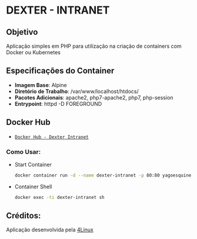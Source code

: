 DEXTER - INTRANET
=================

Objetivo
--------
Aplicação simples em PHP para utilização na criação de containers com Docker ou Kubernetes

Especificações do Container
---------------------------
* **Imagem Base**: Alpine
* **Diretório de Trabalho**: /var/www/localhost/htdocs/
* **Pacotes Adicionais**: apache2, php7-apache2, php7, php-session
* **Entrypoint**: httpd -D FOREGROUND

Docker Hub
----------
* [`Docker Hub - Dexter Intranet`](https://hub.docker.com/r/yagoesquines/dexter-intranet)

### Como Usar:
* Start Container
  ```bash
  docker container run -d --name dexter-intranet -p 80:80 yagoesquines/dexter-intranet
  ```
* Container Shell
  ```bash
  docker exec -ti dexter-intranet sh
  ```

Créditos:
---------
Aplicação desenvolvida pela [4Linux](https://4linux.com.br)
